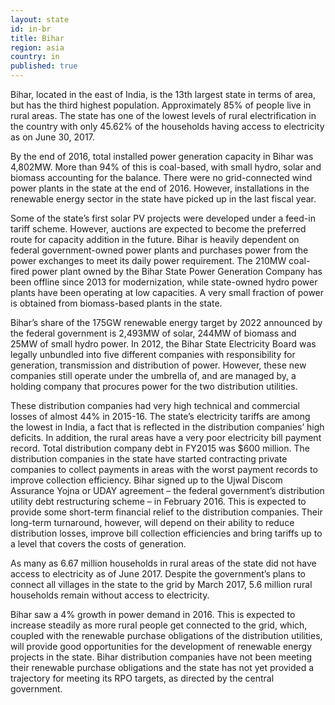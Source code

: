 ```yaml
---
layout: state
id: in-br
title: Bihar
region: asia
country: in
published: true
---
```


Bihar, located in the east of India, is the 13th largest state in terms of area, but has the third highest population. Approximately 85% of people live in rural areas. The state has one of the lowest levels of rural electrification in the country with only 45.62% of the households having access to electricity as on June 30, 2017.

By the end of 2016, total installed power generation capacity in Bihar was 4,802MW. More than 94% of this is coal-based, with small hydro, solar and biomass accounting for the balance. There were no grid-connected wind power plants in the state at the end of 2016. However, installations in the renewable energy sector in the state have picked up in the last fiscal year. 

Some of the state’s first solar PV projects were developed under a feed-in tariff scheme. However, auctions are expected to become the preferred route for capacity addition in the future. Bihar is heavily dependent on federal government-owned power plants and purchases power from the power exchanges to meet its daily power requirement. The 210MW coal-fired power plant owned by the Bihar State Power Generation Company has been offline since 2013 for modernization, while state-owned hydro power plants have been operating at low capacities. A very small fraction of power is obtained from biomass-based plants in the state.

Bihar’s share of the 175GW renewable energy target by 2022 announced by the federal government is 2,493MW of solar, 244MW of biomass and 25MW of small hydro power. In 2012, the Bihar State Electricity Board was legally unbundled into five different companies with responsibility for generation, transmission and distribution of power. However, these new companies still operate under the umbrella of, and are managed by, a holding company that procures power for the two distribution utilities.

These distribution companies had very high technical and commercial losses of almost 44% in 2015-16. The state’s electricity tariffs are among the lowest in India, a fact that is reflected in the distribution companies’ high deficits. In addition, the rural areas have a very poor electricity bill payment record. Total distribution company debt in FY2015 was $600 million. The distribution companies in the state have started contracting private companies to collect payments in areas with the worst payment records to improve collection efficiency. Bihar signed up to the Ujwal Discom Assurance Yojna or UDAY agreement – the federal government’s distribution utility debt restructuring scheme – in February 2016. This is expected to provide some short-term financial relief to the distribution companies. Their long-term turnaround, however, will depend on their ability to reduce distribution losses, improve bill collection efficiencies and bring tariffs up to a level that covers the costs of generation.

As many as 6.67 million households in rural areas of the state did not have access to electricity as of June 2017. Despite the government’s plans to connect all villages in the state to the grid by March 2017, 5.6 million rural households remain without access to electricity. 

Bihar saw a 4% growth in power demand in 2016. This is expected to increase steadily as more rural people get connected to the grid, which, coupled with the renewable purchase obligations of the distribution utilities, will provide good opportunities for the development of renewable energy projects in the state. Bihar distribution companies have not been meeting their renewable purchase obligations and the state has not yet provided a trajectory for meeting its RPO targets, as directed by the central government.
